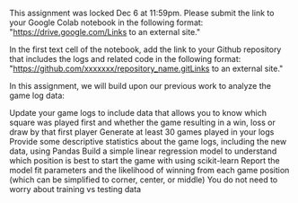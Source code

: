 This assignment was locked Dec 6 at 11:59pm.
Please submit the link to your Google Colab notebook in the following format: "https://drive.google.com/Links to an external site."

In the first text cell of the notebook, add the link to your Github repository that includes the logs and related code in the following format: "https://github.com/xxxxxxx/repository_name.gitLinks to an external site."

In this assignment, we will build upon our previous work to analyze the game log data:

Update your game logs to include data that allows you to know which square was played first and whether the game resulting in a win, loss or draw by that first player
Generate at least 30 games played in your logs
Provide some descriptive statistics about the game logs, including the new data, using Pandas
Build a simple linear regression model to understand which position is best to start the game with using scikit-learn
Report the model fit parameters and the likelihood of winning from each game position (which can be simplified to corner, center, or middle)
You do not need to worry about training vs testing data
